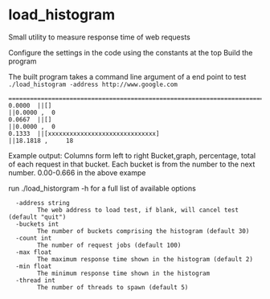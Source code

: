 # load_histogram
Small utility to measure response time of web requests

Configure the settings in the code using the constants at the top
Build the program

The built program takes a command line argument of a end point to test
`./load_histogram -address http://www.google.com`

```
========================================================================================================================================
0.0000 	||[]                                                                                                  	 ||0.0000 ,	 0
0.0667 	||[]                                                                                                  	 ||0.0000 ,	 0
0.1333 	||[xxxxxxxxxxxxxxxxxxxxxxxxxxxxxx]                                                                   	 ||18.1818 ,	 18
```

Example output:
Columns form left to right
Bucket,graph, percentage, total of each request in that bucket.
Each bucket is from the number to the next number. 0.00-0.666 in the above exampe

run ./load_historgram -h for a full list of available options

```
  -address string
		The web address to load test, if blank, will cancel test (default "quit")
  -buckets int
		The number of buckets comprising the histogram (default 30)
  -count int
		The number of request jobs (default 100)
  -max float
		The maximum response time shown in the histogram (default 2)
  -min float
		The minimum response time shown in the histogram
  -thread int
		The number of threads to spawn (default 5)
```
